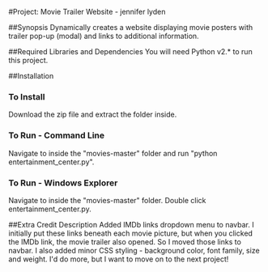 #Project: Movie Trailer Website  - jennifer lyden

##Synopsis
Dynamically creates a website displaying movie posters with trailer pop-up (modal) and links to additional information.

##Required Libraries and Dependencies
You will need Python v2.* to run this project.

##Installation
### To Install
Download the zip file and extract the folder inside.
### To Run - Command Line
Navigate to inside the "movies-master" folder and run "python entertainment_center.py".
### To Run - Windows Explorer
Navigate to inside the "movies-master" folder. Double click entertainment_center.py.


##Extra Credit Description
Added IMDb links dropdown menu to navbar. I initially put these links beneath each movie picture, but when you clicked the IMDb link, the movie trailer also opened. So I moved those links to navbar. 
I also added minor CSS styling - background color, font family, size and weight. I'd do more, but I want to move on to the next project!
